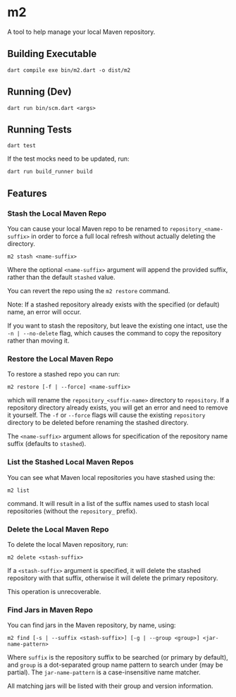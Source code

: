 # m2

A tool to help manage your local Maven repository.

## Building Executable

    dart compile exe bin/m2.dart -o dist/m2

## Running (Dev)

    dart run bin/scm.dart <args>

## Running Tests

	dart test

If the test mocks need to be updated, run:

	dart run build_runner build

## Features

### Stash the Local Maven Repo

You can cause your local Maven repo to be renamed to `repository_<name-suffix>` in order to force a full local refresh without
actually deleting the directory.

    m2 stash <name-suffix>

Where the optional `<name-suffix>` argument will append the provided suffix, rather than the default `stashed` value.

You can revert the repo using the `m2 restore` command.

Note: If a stashed repository already exists with the specified (or default) name, an error will occur.

If you want to stash the repository, but leave the existing one intact, use the `-n | --no-delete` flag, which causes the
command to copy the repository rather than moving it.

### Restore the Local Maven Repo

To restore a stashed repo you can run:

    m2 restore [-f | --force] <name-suffix>

which will rename the `repository_<suffix-name>` directory to `repository`. If a repository directory already exists, you will
get an error and need to remove it yourself. The `-f` or `--force` flags will cause the existing `repository` directory
to be deleted before renaming the stashed directory.

The `<name-suffix>` argument allows for specification of the repository name suffix (defaults to `stashed`).

### List the Stashed Local Maven Repos

You can see what Maven local repositories you have stashed using the:

	m2 list
	
command. It will result in a list of the suffix names used to stash local repositories (without the `repository_` prefix).

### Delete the Local Maven Repo

To delete the local Maven repository, run:

    m2 delete <stash-suffix>

If a `<stash-suffix>` argument is specified, it will delete the stashed repository with that suffix, otherwise it will
delete the primary repository.

This operation is unrecoverable.

### Find Jars in Maven Repo

You can find jars in the Maven repository, by name, using:

    m2 find [-s | --suffix <stash-suffix>] [-g | --group <group>] <jar-name-pattern>

Where `suffix` is the repository suffix to be searched (or primary by default), and `group` is a dot-separated group
name pattern to search under (may be partial). The `jar-name-pattern` is a case-insensitive name matcher.

All matching jars will be listed with their group and version information.
